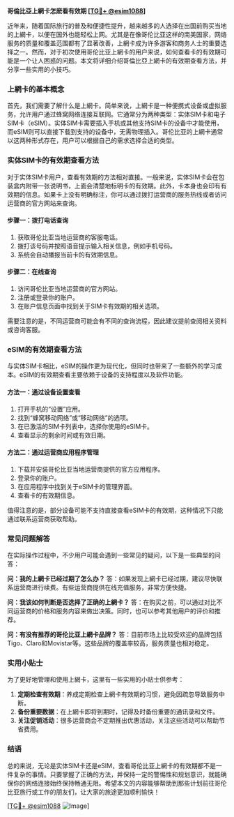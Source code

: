 **哥倫比亞上網卡怎麽看有效期 [[TG💪+ @esim1088](https://t.me/s/esim1088)]**

近年来，随着国际旅行的普及和便捷性提升，越来越多的人选择在出国前购买当地的上網卡，以便在国外也能轻松上网。尤其是在像哥伦比亚这样的南美国家，网络服务的质量和覆盖范围都有了显著改善，上網卡成为许多游客和商务人士的重要选择之一。然而，对于初次使用哥伦比亚上網卡的用户来说，如何查看卡的有效期可能是一个让人困惑的问题。本文将详细介绍哥倫比亞上網卡的有效期查看方法，并分享一些实用的小技巧。

### 上網卡的基本概念

首先，我们需要了解什么是上網卡。简单来说，上網卡是一种便携式设备或虚拟服务，允许用户通过蜂窝网络连接互联网。它通常分为两种类型：实体SIM卡和电子SIM卡（eSIM）。实体SIM卡需要插入手机或其他支持SIM卡的设备中才能使用，而eSIM则可以直接下载到支持的设备中，无需物理插入。哥伦比亚的上網卡通常以这两种形式存在，用户可以根据自己的需求选择合适的类型。

### 实体SIM卡的有效期查看方法

对于实体SIM卡用户，查看有效期的方法相对直接。一般来说，实体SIM卡会在包装盒内附带一张说明书，上面会清楚地标明卡的有效期。此外，卡本身也会印有有效期的信息。如果卡上没有明确标注，你可以通过拨打运营商的服务热线或者访问运营商的官方网站来查询。

#### 步骤一：拨打电话查询
1. 获取哥伦比亚当地运营商的客服电话。
2. 拨打该号码并按照语音提示输入相关信息，例如手机号码。
3. 系统会自动播报当前卡的有效期信息。

#### 步骤二：在线查询
1. 访问哥伦比亚当地运营商的官方网站。
2. 注册或登录你的账户。
3. 在账户信息页面中找到关于SIM卡有效期的相关选项。

需要注意的是，不同运营商可能会有不同的查询流程，因此建议提前查阅相关资料或咨询客服。

### eSIM的有效期查看方法

与实体SIM卡相比，eSIM的操作更为现代化，但同时也带来了一些额外的学习成本。eSIM的有效期查看主要依赖于设备的支持程度以及软件功能。

#### 方法一：通过设备设置查看
1. 打开手机的“设置”应用。
2. 找到“蜂窝移动网络”或“移动网络”的选项。
3. 在已激活的SIM卡列表中，选择你使用的eSIM卡。
4. 查看显示的剩余时间或有效日期。

#### 方法二：通过运营商应用程序管理
1. 下载并安装哥伦比亚当地运营商提供的官方应用程序。
2. 登录你的账户。
3. 在应用程序中找到关于eSIM卡的管理界面。
4. 查看卡的有效期信息。

值得注意的是，部分设备可能不支持直接查看eSIM卡的有效期，这种情况下只能通过联系运营商获取帮助。

### 常见问题解答

在实际操作过程中，不少用户可能会遇到一些常见的疑问，以下是一些典型的问答：

**问：我的上網卡已经过期了怎么办？**
答：如果发现上網卡已经过期，建议尽快联系运营商进行续费。有些运营商提供在线充值服务，非常方便快捷。

**问：我该如何判断是否选择了正确的上網卡？**
答：在购买之前，可以通过对比不同运营商的价格和服务内容来做出决策。同时，也可以参考其他用户的评价和推荐。

**问：有没有推荐的哥伦比亚上網卡品牌？**
答：目前市场上比较受欢迎的品牌包括Tigo、Claro和Movistar等。这些品牌的覆盖率较高，服务质量也相对稳定。

### 实用小贴士

为了更好地管理和使用上網卡，这里有一些实用的小贴士供参考：

1. **定期检查有效期**：养成定期检查上網卡有效期的习惯，避免因疏忽导致服务中断。
2. **备份重要数据**：在上網卡即将到期时，记得及时备份重要的通讯录和文件。
3. **关注促销活动**：很多运营商会不定期推出优惠活动，关注这些活动可以帮助节省费用。

### 结语

总的来说，无论是实体SIM卡还是eSIM，查看哥伦比亚上網卡的有效期都不是一件复杂的事情。只要掌握了正确的方法，并保持一定的警惕性和规划意识，就能确保你的网络连接始终保持畅通无阻。希望本文的内容能够帮助到那些计划前往哥伦比亚旅行或工作的朋友们，让大家的旅途更加顺利愉快！

[[TG💪+ @esim1088](https://t.me/s/esim1088) ![Image](https://i.postimg.cc/4NQfJmqS/Snipaste-2025-05-13-00-14-12.png)]